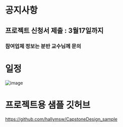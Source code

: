 
# 공지사항
## 프로젝트 신청서 제출 : 3월17일까지
  ### 참여업체 정보는 분반 교수님께 문의 
# 일정
![image](https://user-images.githubusercontent.com/60763110/156476695-6b9ba3cc-136e-4e9a-91f4-de1e39b8db33.png)

# 프로젝트용 샘플 깃허브
https://github.com/hallymsw/CapstoneDesign_sample

